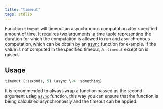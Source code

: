 ```yaml
---
title: "timeout"
tags: stdlib
---
```


Function `timeout` will timeout an asynchronous computation after specified amount of time. It requires two arguments, a [time tuple](/docs/stdlib/misc/timetuple.md) representing the duration for which the computation is allowed to run and asynchronous computation, which can be obtain by an [async](async.md) function for example. If the value is not computed in the specified timeout, a `:timeout` exception is raised.

## Usage
```haskell
timeout (:seconds, 5) (async \-> :something)
```

It is recommended to always wrap a function passed as the second argument using [`async`](async.md) function, this way you can ensure that the function is being calculated asynchronously and the timeout can be applied.

